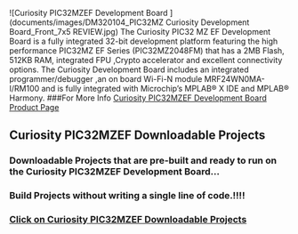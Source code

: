 ![Curiosity PIC32MZEF Development Board ](documents/images/DM320104_PIC32MZ Curiosity Development Board_Front_7x5 REVIEW.jpg)
The Curiosity PIC32 MZ EF Development Board is a fully integrated 32-bit development platform featuring  the  high performance  PIC32MZ EF Series (PIC32MZ2048FM)  that  has a  2MB Flash, 512KB RAM,  integrated  FPU ,Crypto accelerator  and  excellent connectivity options. 
The Curiosity Development Board includes an integrated programmer/debugger ,an on board   Wi-Fi-N module MRF24WN0MA-I/RM100  and is fully integrated  with  Microchip’s MPLAB® X IDE and MPLAB® Harmony.
###For More Info [Curiosity PIC32MZEF Development Board Product Page](http://www.microchip.com/developmenttools/productdetails.aspx?partno=dm320104)

## Curiosity PIC32MZEF Downloadable Projects
### Downloadable Projects that are pre-built and ready to run on the Curiosity PIC32MZEF Development Board...
### Build  Projects without writing a single line of code.!!!!
### [Click on Curiosity PIC32MZEF Downloadable Projects](DownloadableProjects/)
